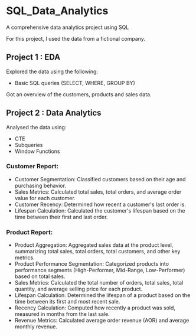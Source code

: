 # SQL_Data_Analytics
A comprehensive data analytics project using SQL

For this project, I used the data from a fictional company.  

## Project 1 : EDA

Explored the data using the following:
- Basic SQL queries (SELECT, WHERE, GROUP BY)  

Got an overview of the customers, products and sales data.

## Project 2 : Data Analytics

Analysed the data using:
- CTE
- Subqueries
- Window Functions

### Customer Report:  
- Customer Segmentation: Classified customers based on their age and purchasing behavior.
- Sales Metrics: Calculated total sales, total orders, and average order value for each customer.
- Customer Recency: Determined how recent a customer's last order is.
- Lifespan Calculation: Calculated the customer's lifespan based on the time between their first and last order.

### Product Report:
- Product Aggregation: Aggregated sales data at the product level, summarizing total sales, total orders, total customers, and other key metrics.
- Product Performance Segmentation: Categorized products into performance segments (High-Performer, Mid-Range, Low-Performer) based on total sales.
- Sales Metrics: Calculated the total number of orders, total sales, total quantity, and average selling price for each product.
- Lifespan Calculation: Determined the lifespan of a product based on the time between its first and most recent sale.
- Recency Calculation: Computed how recently a product was sold, measured in months from the last sale.
- Revenue Metrics: Calculated average order revenue (AOR) and average monthly revenue.

